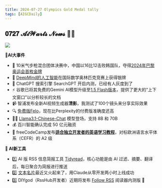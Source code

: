 ```yaml
---
title: 2024-07-27 Olympics Gold Medal tally
tags: [AIGCDaily]
---
```


## 𝟎𝟕𝟐𝟕 𝓐𝓲𝓦𝓪𝓻𝓽𝓼 𝓝𝓮𝔀𝓼  🧙📰 

![](https://cdn.jsdelivr.net/gh/donttal/imgbed/img/GTfEvrWbUAADKyB.jpeg)

**🤯AI大事件**

- 🏅 10米气步枪混合团体决赛中，中国以16比12击败韩国队，夺得[2024年巴黎奥运会首枚金牌](https://x.com/aiwarts/status/1817149984195903771)
- 🥈 [DeepMind的人工智能](https://www.newscientist.com/article/2441450-deepmind-ai-gets-silver-medal-at-international-mathematical-olympiad/)在国际数学奥林匹克竞赛上获得银牌
- 👀 ChatGPT 搜索引擎 SearchGPT 开启内测，已经有人灰度到了
- ⚡️ 谷歌已将其免费的Gemini AI模型升级至[1.5 Flash版本](https://blog.google/products/gemini/google-gemini-new-features-july-2024/)，提供了更大的“上下文窗口”以分析较长的文档
- 📹 智浦发布全新AI视频生成器**清影**，我测试了100个镜头来分享实际效果
- 🔍 [免费版Felo](https://x.com/JefferyTatsuya/status/1816779788675403971)，现在比Perplexity的付费版准确度还高
- 🦙📙 [Llama3.1-Chinese-Chat](https://x.com/aiwarts/status/1816824150687908131) 模型登场，支持 8B 和 70B
- 💰 百川智能确认完成 50 亿元融资
- 📕 freeCodeCamp发布[**适合独立开发者的英语学习教程**](https://x.com/CarsonYangk8s/status/1816110695932383241)，对标欧洲语言水平体系（CEFR）的 A2 级

**🧰 AI新工具**

- 1️⃣ AI 版 RSS 信息简报工具 [Tidyread](https://x.com/aiwarts/status/1817148986320695728)，核心功能是由 AI 过滤、摘要、翻译 后，每日聚合为简报进行推送
- 2️⃣ [文本名片](https://x.com/benshandebiao/status/1816679030558720080)最近又火起来了，用Claude从零开发两小时上线成功
- 3️⃣ DIYgod（RssHub开发者）近期将发布 [Follow RSS](https://x.com/aiwarts/status/1817060647999291897) 阅读器内测版 🎉